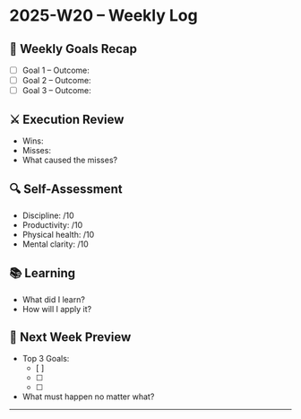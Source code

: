 # 2025-W20 – Weekly Log

## 🎯 Weekly Goals Recap
- [ ] Goal 1 – Outcome:
- [ ] Goal 2 – Outcome:
- [ ] Goal 3 – Outcome:

## ⚔️ Execution Review
- Wins:
- Misses:
- What caused the misses?

## 🔍 Self-Assessment
- Discipline: /10
- Productivity: /10
- Physical health: /10
- Mental clarity: /10

## 📚 Learning
- What did I learn?
- How will I apply it?

## 🔮 Next Week Preview
- Top 3 Goals:
  - [ ] 
  - [ ] 
  - [ ] 
- What must happen no matter what?

---
